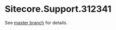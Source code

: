 # Sitecore.Support.312341

See [master branch](https://github.com/sitecoresupport/Sitecore.Support.312341) for details.